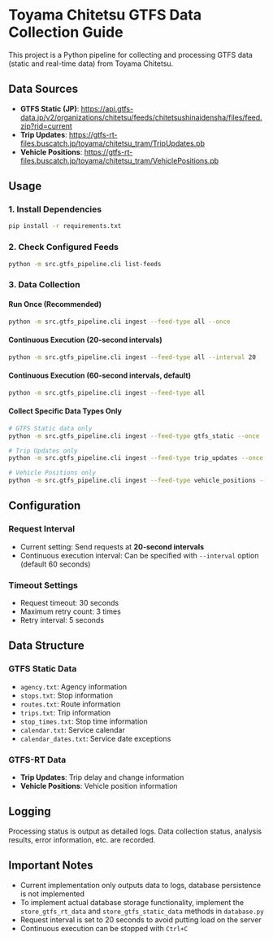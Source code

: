 # Toyama Chitetsu GTFS Data Collection Guide

This project is a Python pipeline for collecting and processing GTFS data (static and real-time data) from Toyama Chitetsu.

## Data Sources

- **GTFS Static (JP)**: https://api.gtfs-data.jp/v2/organizations/chitetsu/feeds/chitetsushinaidensha/files/feed.zip?rid=current
- **Trip Updates**: https://gtfs-rt-files.buscatch.jp/toyama/chitetsu_tram/TripUpdates.pb
- **Vehicle Positions**: https://gtfs-rt-files.buscatch.jp/toyama/chitetsu_tram/VehiclePositions.pb

## Usage

### 1. Install Dependencies

```bash
pip install -r requirements.txt
```

### 2. Check Configured Feeds

```bash
python -m src.gtfs_pipeline.cli list-feeds
```

### 3. Data Collection

#### Run Once (Recommended)
```bash
python -m src.gtfs_pipeline.cli ingest --feed-type all --once
```

#### Continuous Execution (20-second intervals)
```bash
python -m src.gtfs_pipeline.cli ingest --feed-type all --interval 20
```

#### Continuous Execution (60-second intervals, default)
```bash
python -m src.gtfs_pipeline.cli ingest --feed-type all
```

#### Collect Specific Data Types Only
```bash
# GTFS Static data only
python -m src.gtfs_pipeline.cli ingest --feed-type gtfs_static --once

# Trip Updates only
python -m src.gtfs_pipeline.cli ingest --feed-type trip_updates --once

# Vehicle Positions only
python -m src.gtfs_pipeline.cli ingest --feed-type vehicle_positions --once
```

## Configuration

### Request Interval
- Current setting: Send requests at **20-second intervals**
- Continuous execution interval: Can be specified with `--interval` option (default 60 seconds)

### Timeout Settings
- Request timeout: 30 seconds
- Maximum retry count: 3 times
- Retry interval: 5 seconds

## Data Structure

### GTFS Static Data
- `agency.txt`: Agency information
- `stops.txt`: Stop information
- `routes.txt`: Route information
- `trips.txt`: Trip information
- `stop_times.txt`: Stop time information
- `calendar.txt`: Service calendar
- `calendar_dates.txt`: Service date exceptions

### GTFS-RT Data
- **Trip Updates**: Trip delay and change information
- **Vehicle Positions**: Vehicle position information

## Logging

Processing status is output as detailed logs. Data collection status, analysis results, error information, etc. are recorded.

## Important Notes

- Current implementation only outputs data to logs, database persistence is not implemented
- To implement actual database storage functionality, implement the `store_gtfs_rt_data` and `store_gtfs_static_data` methods in `database.py`
- Request interval is set to 20 seconds to avoid putting load on the server
- Continuous execution can be stopped with `Ctrl+C`